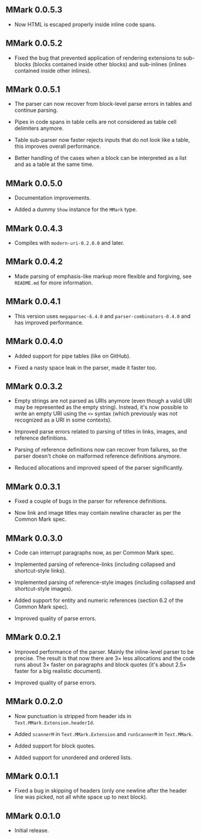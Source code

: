 ## MMark 0.0.5.3

* Now HTML is escaped properly inside inline code spans.

## MMark 0.0.5.2

* Fixed the bug that prevented application of rendering extensions to
  sub-blocks (blocks contained inside other blocks) and sub-inlines (inlines
  contained inside other inlines).

## MMark 0.0.5.1

* The parser can now recover from block-level parse errors in tables and
  continue parsing.

* Pipes in code spans in table cells are not considered as table cell
  delimiters anymore.

* Table sub-parser now faster rejects inputs that do not look like a table,
  this improves overall performance.

* Better handling of the cases when a block can be interpreted as a list and
  as a table at the same time.

## MMark 0.0.5.0

* Documentation improvements.

* Added a dummy `Show` instance for the `MMark` type.

## MMark 0.0.4.3

* Compiles with `modern-uri-0.2.0.0` and later.

## MMark 0.0.4.2

* Made parsing of emphasis-like markup more flexible and forgiving, see
  `README.md` for more information.

## MMark 0.0.4.1

* This version uses `megaparsec-6.4.0` and `parser-combinators-0.4.0` and
  has improved performance.

## MMark 0.0.4.0

* Added support for pipe tables (like on GitHub).

* Fixed a nasty space leak in the parser, made it faster too.

## MMark 0.0.3.2

* Empty strings are not parsed as URIs anymore (even though a valid URI may
  be represented as the empty string). Instead, it's now possible to write
  an empty URI using the `<>` syntax (which previously was not recognized as
  a URI in some contexts).

* Improved parse errors related to parsing of titles in links, images, and
  reference definitions.

* Parsing of reference definitions now can recover from failures, so the
  parser doesn't choke on malformed reference definitions anymore.

* Reduced allocations and improved speed of the parser significantly.

## MMark 0.0.3.1

* Fixed a couple of bugs in the parser for reference definitions.

* Now link and image titles may contain newline character as per the Common
  Mark spec.

## MMark 0.0.3.0

* Code can interrupt paragraphs now, as per Common Mark spec.

* Implemented parsing of reference-links (including collapsed and
  shortcut-style links).

* Implemented parsing of reference-style images (including collapsed and
  shortcut-style images).

* Added support for entity and numeric references (section 6.2 of the Common
  Mark spec).

* Improved quality of parse errors.

## MMark 0.0.2.1

* Improved performance of the parser. Mainly the inline-level parser to be
  precise. The result is that now there are 3× less allocations and the code
  runs about 3× faster on paragraphs and block quotes (it's about 2.5×
  faster for a big realistic document).

* Improved quality of parse errors.

## MMark 0.0.2.0

* Now punctuation is stripped from header ids in
  `Text.MMark.Extension.headerId`.

* Added `scannerM` in `Text.MMark.Extension` and `runScannerM` in
  `Text.MMark`.

* Added support for block quotes.

* Added support for unordered and ordered lists.

## MMark 0.0.1.1

* Fixed a bug in skipping of headers (only one newline after the header line
  was picked, not all white space up to next block).

## MMark 0.0.1.0

* Initial release.
